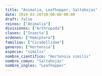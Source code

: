 ```yaml
---
title: "Animalia, Leafhopper, Saltahojas"
date: 2018-03-26T20:00:00-00:00
draft: false
reinos: ["Animalia"]
divisiones: ["Arthropoda"]
clases: ["Insecta"]
ordenes: ["Hemiptera"]
familias: ["Cicadellidae"]
generos: ["Hortensia"]
especie: "similis"
nombre_cientifico: "Hortensia similis"
nombre_comun: "Saltahojas"
nombre_ingles: "Leafhopper"
---
```

